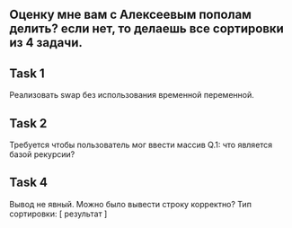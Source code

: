 ## Оценку мне вам с Алексеевым пополам делить? если нет, то делаешь все сортировки из 4 задачи.

## Task 1 
Реализовать swap без использования временной переменной.

## Task 2 
Требуется чтобы пользователь мог ввести массив
Q.1: что является базой рекурсии?

## Task 4
Вывод не явный. Можно было вывести строку корректно?
Тип сортировки:
[ результат ]